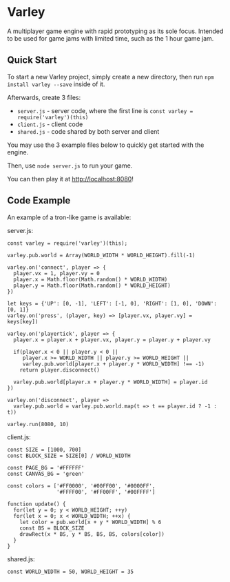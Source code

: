 # Varley
A multiplayer game engine with rapid prototyping as its sole focus.
Intended to be used for game jams with limited time, such as the 1 hour game jam.

## Quick Start

To start a new Varley project, simply create a new directory, then run `npm install varley --save` inside of it.

Afterwards, create 3 files:
* `server.js` - server code, where the first line is `const varley = require('varley')(this)`
* `client.js` - client code
* `shared.js` - code shared by both server and client

You may use the 3 example files below to quickly get started with the engine.

Then, use `node server.js` to run your game.

You can then play it at [http://localhost:8080](http://localhost:8080)!

## Code Example
An example of a tron-like game is available:

server.js:
```
const varley = require('varley')(this);

varley.pub.world = Array(WORLD_WIDTH * WORLD_HEIGHT).fill(-1)

varley.on('connect', player => {
  player.vx = 1, player.vy = 0
  player.x = Math.floor(Math.random() * WORLD_WIDTH)
  player.y = Math.floor(Math.random() * WORLD_HEIGHT)
})

let keys = {'UP': [0, -1], 'LEFT': [-1, 0], 'RIGHT': [1, 0], 'DOWN': [0, 1]}
varley.on('press', (player, key) => [player.vx, player.vy] = keys[key])

varley.on('playertick', player => {
  player.x = player.x + player.vx, player.y = player.y + player.vy

  if(player.x < 0 || player.y < 0 ||
     player.x >= WORLD_WIDTH || player.y >= WORLD_HEIGHT ||
     varley.pub.world[player.x + player.y * WORLD_WIDTH] !== -1)
    return player.disconnect()

  varley.pub.world[player.x + player.y * WORLD_WIDTH] = player.id
})

varley.on('disconnect', player =>
  varley.pub.world = varley.pub.world.map(t => t == player.id ? -1 : t))

varley.run(8080, 10)
```

client.js:
```
const SIZE = [1000, 700]
const BLOCK_SIZE = SIZE[0] / WORLD_WIDTH

const PAGE_BG = '#FFFFFF'
const CANVAS_BG = 'green'

const colors = ['#FF0000', '#00FF00', '#0000FF',
                '#FFFF00', '#FF00FF', '#00FFFF']

function update() {
  for(let y = 0; y < WORLD_HEIGHT; ++y)
  for(let x = 0; x < WORLD_WIDTH; ++x) {
    let color = pub.world[x + y * WORLD_WIDTH] % 6
    const BS = BLOCK_SIZE
    drawRect(x * BS, y * BS, BS, BS, colors[color])
  }
}
```

shared.js:
```
const WORLD_WIDTH = 50, WORLD_HEIGHT = 35
```
